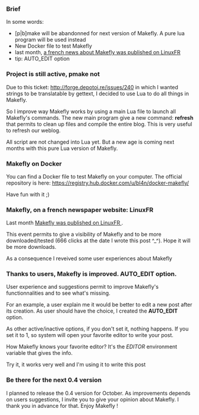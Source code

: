 
### Brief

In some words: 

  * [p|b]make will be abandonned for next version of Makefly. A pure lua program will be used instead
  * New Docker file to test Makefly
  * last month, [a french news about Makefly was published on LinuxFR](http://linuxfr.org/news/makefly-une-alternative-au-moteur-de-blog-statique-nanoblogger "Learn more about Makefly on the french Linuxfr website")
  * tip: AUTO_EDIT option

### Project is still active, pmake not

Due to this ticket: http://forge.depotoi.re/issues/240 in which I wanted strings to be translatable by gettext, I decided to use Lua to do all things in Makefly.

So I improve way Makefly works by using a main Lua file to launch all Makefly's commands. The new main program give a new command: **refresh** that permits to clean up files and compile the entire blog.
 This is very useful to refresh our weblog.

All script are not changed into Lua yet. But a new age is coming next months with this pure Lua version of Makefly.

### Makefly on Docker

You can find a Docker file to test Makefly on your computer. The official repository is here: https://registry.hub.docker.com/u/bl4n/docker-makefly/

Have fun with it ;)

### Makefly, on a french newspaper website: LinuxFR

Last month [Makefly was published on LinuxFR ](http://linuxfr.org/news/makefly-une-alternative-au-moteur-de-blog-statique-nanoblogger "Have a look to the french news on LinuxFR website").

This event permits to give a visibility of Makefly and to be more downloaded/tested (666 clicks at the date I wrote this post ^_^). Hope it will be more downloads.

As a consequence I reveived some user experiences about Makefly

### Thanks to users, Makefly is improved. AUTO_EDIT option.

User experience and suggestions permit to improve Makefly's functionnalities and to see what's missing.

For an example, a user explain me it would be better to edit a new post after its creation. As user should have the choice, I created the **AUTO_EDIT**
 option.

As other active/inactive options, if you don't set it, nothing happens. If you set it to 1, so system will open your favorite editor to write your post.

How Makefly knows your favorite editor? It's the *EDITOR* environment variable that gives the info.

Try it, it works very well and I'm using it to write this post

### Be there for the next 0.4 version

I planned to release the 0.4 version for October. As improvements depends on users suggestions, I invite you to give your opinion about Makefly. I thank you in advance for that. Enjoy Makefly !
